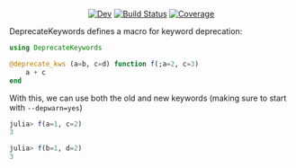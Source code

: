 <div align="center">

[![Dev](https://img.shields.io/badge/docs-dev-blue.svg)](https://astroautomata.com/DeprecateKeywords.jl/dev/)
[![Build Status](https://github.com/MilesCranmer/DeprecateKeywords.jl/actions/workflows/CI.yml/badge.svg?branch=main)](https://github.com/MilesCranmer/DeprecateKeywords.jl/actions/workflows/CI.yml?query=branch%3Amain)
[![Coverage](https://coveralls.io/repos/github/MilesCranmer/DeprecateKeywords.jl/badge.svg?branch=main)](https://coveralls.io/github/MilesCranmer/DeprecateKeywords.jl?branch=main)

</div>
  
DeprecateKeywords defines a macro for keyword deprecation:

```julia
using DeprecateKeywords

@deprecate_kws (a=b, c=d) function f(;a=2, c=3)
    a + c
end
```

With this, we can use both the old and new keywords (making sure to start with `--depwarn=yes`)

```julia
julia> f(a=1, c=2)
3

julia> f(b=1, d=2)
3
```
